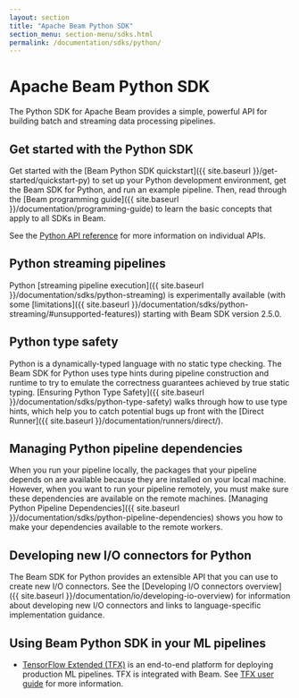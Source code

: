 ```yaml
---
layout: section
title: "Apache Beam Python SDK"
section_menu: section-menu/sdks.html
permalink: /documentation/sdks/python/
---
```

<!--
Licensed under the Apache License, Version 2.0 (the "License");
you may not use this file except in compliance with the License.
You may obtain a copy of the License at

http://www.apache.org/licenses/LICENSE-2.0

Unless required by applicable law or agreed to in writing, software
distributed under the License is distributed on an "AS IS" BASIS,
WITHOUT WARRANTIES OR CONDITIONS OF ANY KIND, either express or implied.
See the License for the specific language governing permissions and
limitations under the License.
-->
# Apache Beam Python SDK

The Python SDK for Apache Beam provides a simple, powerful API for building batch and streaming data processing pipelines.

## Get started with the Python SDK

Get started with the [Beam Python SDK quickstart]({{ site.baseurl }}/get-started/quickstart-py) to set up your Python development environment, get the Beam SDK for Python, and run an example pipeline. Then, read through the [Beam programming guide]({{ site.baseurl }}/documentation/programming-guide) to learn the basic concepts that apply to all SDKs in Beam.

See the [Python API reference](https://beam.apache.org/releases/pydoc/) for more information on individual APIs.

## Python streaming pipelines

Python [streaming pipeline execution]({{ site.baseurl }}/documentation/sdks/python-streaming)
is experimentally available (with some [limitations]({{ site.baseurl }}/documentation/sdks/python-streaming/#unsupported-features))
starting with Beam SDK version 2.5.0.

## Python type safety

Python is a dynamically-typed language with no static type checking. The Beam SDK for Python uses type hints during pipeline construction and runtime to try to emulate the correctness guarantees achieved by true static typing. [Ensuring Python Type Safety]({{ site.baseurl }}/documentation/sdks/python-type-safety) walks through how to use type hints, which help you to catch potential bugs up front with the [Direct Runner]({{ site.baseurl }}/documentation/runners/direct/).

## Managing Python pipeline dependencies

When you run your pipeline locally, the packages that your pipeline depends on are available because they are installed on your local machine. However, when you want to run your pipeline remotely, you must make sure these dependencies are available on the remote machines. [Managing Python Pipeline Dependencies]({{ site.baseurl }}/documentation/sdks/python-pipeline-dependencies) shows you how to make your dependencies available to the remote workers.

## Developing new I/O connectors for Python

The Beam SDK for Python provides an extensible API that you can use to create
new I/O connectors. See the [Developing I/O connectors overview]({{ site.baseurl }}/documentation/io/developing-io-overview)
for information about developing new I/O connectors and links to
language-specific implementation guidance.

## Using Beam Python SDK in your ML pipelines

* [TensorFlow Extended (TFX)](https://www.tensorflow.org/tfx) is an end-to-end platform for deploying production ML pipelines. TFX is integrated with Beam. See [TFX user guide](https://www.tensorflow.org/tfx/guide) for more information.
